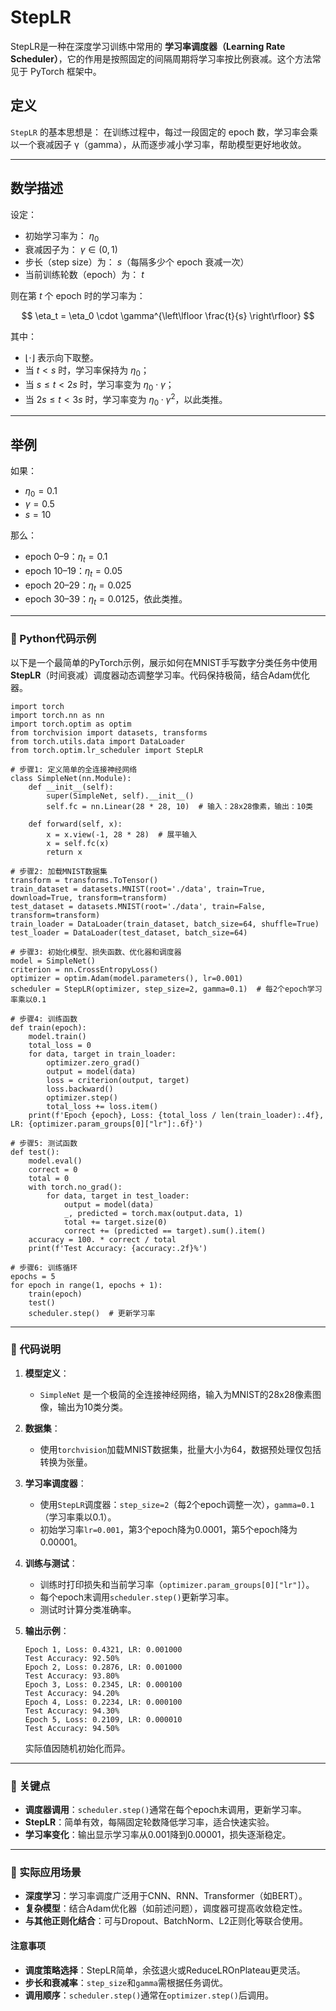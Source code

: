 # StepLR
StepLR是一种在深度学习训练中常用的 **学习率调度器（Learning Rate Scheduler）**，它的作用是按照固定的间隔周期将学习率按比例衰减。这个方法常见于 PyTorch 框架中。

## 定义

`StepLR` 的基本思想是：
在训练过程中，每过一段固定的 epoch 数，学习率会乘以一个衰减因子 γ（gamma），从而逐步减小学习率，帮助模型更好地收敛。

---

## 数学描述

设定：

* 初始学习率为： $\eta_0$
* 衰减因子为： $\gamma \in (0, 1)$
* 步长（step size）为： $s$（每隔多少个 epoch 衰减一次）
* 当前训练轮数（epoch）为： $t$

则在第 $t$ 个 epoch 时的学习率为：

$$
\eta_t = \eta_0 \cdot \gamma^{\left\lfloor \frac{t}{s} \right\rfloor}
$$

其中：

* $\left\lfloor \cdot \right\rfloor$ 表示向下取整。
* 当 $t < s$ 时，学习率保持为 $\eta_0$；
* 当 $s \leq t < 2s$ 时，学习率变为 $\eta_0 \cdot \gamma$；
* 当 $2s \leq t < 3s$ 时，学习率变为 $\eta_0 \cdot \gamma^2$，以此类推。

---

## 举例

如果：

* $\eta_0 = 0.1$
* $\gamma = 0.5$
* $s = 10$

那么：

* epoch 0–9：$\eta_t = 0.1$
* epoch 10–19：$\eta_t = 0.05$
* epoch 20–29：$\eta_t = 0.025$
* epoch 30–39：$\eta_t = 0.0125$，依此类推。


---

### 📖 Python代码示例

以下是一个最简单的PyTorch示例，展示如何在MNIST手写数字分类任务中使用**StepLR**（时间衰减）调度器动态调整学习率。代码保持极简，结合Adam优化器。

```
import torch
import torch.nn as nn
import torch.optim as optim
from torchvision import datasets, transforms
from torch.utils.data import DataLoader
from torch.optim.lr_scheduler import StepLR

# 步骤1: 定义简单的全连接神经网络
class SimpleNet(nn.Module):
    def __init__(self):
        super(SimpleNet, self).__init__()
        self.fc = nn.Linear(28 * 28, 10)  # 输入：28x28像素，输出：10类
    
    def forward(self, x):
        x = x.view(-1, 28 * 28)  # 展平输入
        x = self.fc(x)
        return x

# 步骤2: 加载MNIST数据集
transform = transforms.ToTensor()
train_dataset = datasets.MNIST(root='./data', train=True, download=True, transform=transform)
test_dataset = datasets.MNIST(root='./data', train=False, transform=transform)
train_loader = DataLoader(train_dataset, batch_size=64, shuffle=True)
test_loader = DataLoader(test_dataset, batch_size=64)

# 步骤3: 初始化模型、损失函数、优化器和调度器
model = SimpleNet()
criterion = nn.CrossEntropyLoss()
optimizer = optim.Adam(model.parameters(), lr=0.001)
scheduler = StepLR(optimizer, step_size=2, gamma=0.1)  # 每2个epoch学习率乘以0.1

# 步骤4: 训练函数
def train(epoch):
    model.train()
    total_loss = 0
    for data, target in train_loader:
        optimizer.zero_grad()
        output = model(data)
        loss = criterion(output, target)
        loss.backward()
        optimizer.step()
        total_loss += loss.item()
    print(f'Epoch {epoch}, Loss: {total_loss / len(train_loader):.4f}, LR: {optimizer.param_groups[0]["lr"]:.6f}')

# 步骤5: 测试函数
def test():
    model.eval()
    correct = 0
    total = 0
    with torch.no_grad():
        for data, target in test_loader:
            output = model(data)
            _, predicted = torch.max(output.data, 1)
            total += target.size(0)
            correct += (predicted == target).sum().item()
    accuracy = 100. * correct / total
    print(f'Test Accuracy: {accuracy:.2f}%')

# 步骤6: 训练循环
epochs = 5
for epoch in range(1, epochs + 1):
    train(epoch)
    test()
    scheduler.step()  # 更新学习率
```

---

### 📖 代码说明

1. **模型定义**：
   - `SimpleNet` 是一个极简的全连接神经网络，输入为MNIST的28x28像素图像，输出为10类分类。

2. **数据集**：
   - 使用`torchvision`加载MNIST数据集，批量大小为64，数据预处理仅包括转换为张量。

3. **学习率调度器**：
   - 使用`StepLR`调度器：`step_size=2`（每2个epoch调整一次），`gamma=0.1`（学习率乘以0.1）。
   - 初始学习率`lr=0.001`，第3个epoch降为0.0001，第5个epoch降为0.00001。

4. **训练与测试**：
   - 训练时打印损失和当前学习率（`optimizer.param_groups[0]["lr"]`）。
   - 每个epoch末调用`scheduler.step()`更新学习率。
   - 测试时计算分类准确率。

5. **输出示例**：
   ```
   Epoch 1, Loss: 0.4321, LR: 0.001000
   Test Accuracy: 92.50%
   Epoch 2, Loss: 0.2876, LR: 0.001000
   Test Accuracy: 93.80%
   Epoch 3, Loss: 0.2345, LR: 0.000100
   Test Accuracy: 94.20%
   Epoch 4, Loss: 0.2234, LR: 0.000100
   Test Accuracy: 94.30%
   Epoch 5, Loss: 0.2109, LR: 0.000010
   Test Accuracy: 94.50%
   ```
   实际值因随机初始化而异。

---

### 📖 关键点
- **调度器调用**：`scheduler.step()`通常在每个epoch末调用，更新学习率。
- **StepLR**：简单有效，每隔固定轮数降低学习率，适合快速实验。
- **学习率变化**：输出显示学习率从0.001降到0.00001，损失逐渐稳定。

---

### 📖 实际应用场景
- **深度学习**：学习率调度广泛用于CNN、RNN、Transformer（如BERT）。
- **复杂模型**：结合Adam优化器（如前述问题），调度器可提高收敛稳定性。
- **与其他正则化结合**：可与Dropout、BatchNorm、L2正则化等联合使用。

#### 注意事项
- **调度策略选择**：StepLR简单，余弦退火或ReduceLROnPlateau更灵活。
- **步长和衰减率**：`step_size`和`gamma`需根据任务调优。
- **调用顺序**：`scheduler.step()`通常在`optimizer.step()`后调用。
